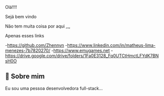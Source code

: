 
Olá!!!!

Sejá bem vindo

Não tem muita coisa por aqui ,_,

Apenas esses links

-https://github.com/Zhennyn
-https://www.linkedin.com/in/matheus-lima-menezes-7b7820270/
-https://www.emugames.net
-https://drive.google.com/drive/folders/1Fa0E3128_Fq0UTCtHmctLFYdK7BNsH0O


## 🚀 Sobre mim
Eu sou uma pessoa desenvolvedora full-stack...

